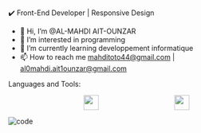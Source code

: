  ✔️ Front-End Developer | Responsive Design

- 👋 Hi, I’m @AL-MAHDI AIT-OUNZAR
- 👀 I’m interested in programming
- 🌱 I’m currently learning developpement informatique
- 📫 How to reach me mahditoto44@gmail.com | al0mahdi.ait1ounzar@gmail.com

<!---
minado22/minado22 is a ✨ special ✨ repository because its `README.md` (this file) appears on your GitHub profile.
You can click the Preview link to take a look at your changes.
--->
Languages and Tools:
<div class="container" style="display:flex; flex-direction: row; align-content: center; justify-content: space-evenly;">
  <img src="https://camo.githubusercontent.com/34580f9180bfa2ced03ad42ab323bec4b08187e69e4619c50517265c8dfe481d/68747470733a2f2f736474696d65732e636f6d2f77702d636f6e74656e742f75706c6f6164732f323031372f31322f313032382e7364742d68746d6c352d71612e706e67" style="width:30px; padding-left:10px;">
  <img src="https://camo.githubusercontent.com/c2d988737e0863fd7ca2c86034883fb5dc191731988b65794b9f7de09338ca01/68747470733a2f2f6431796a6a6e70783070353373382e636c6f756466726f6e742e6e65742f7374796c65732f6c6f676f2d7468756d626e61696c2f73332f3034323031352f637373332e706e673f69746f6b3d4f6c594956774130" style="width:30px; padding-left:10px;">
</div>

![code](https://user-images.githubusercontent.com/34896655/145996104-70860f9c-babe-4734-bae2-ac0884232e19.gif)

